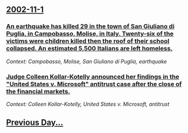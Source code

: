 ## [2002-11-1](/news/2002/11/1/index.md)

### [ An earthquake has killed 29 in the town of San Giuliano di Puglia, in Campobasso, Molise, in Italy. Twenty-six of the victims were children killed then the roof of their school collapsed. An estimated 5,500 Italians are left homeless.](/news/2002/11/1/an-earthquake-has-killed-29-in-the-town-of-san-giuliano-di-puglia-in-campobasso-molise-in-italy-twenty-six-of-the-victims-were-children.md)
_Context: Campobasso, Molise, San Giuliano di Puglia, earthquake_

### [ Judge Colleen Kollar-Kotelly announced her findings in the "United States v. Microsoft" antitrust case after the close of the financial markets.](/news/2002/11/1/judge-colleen-kollar-kotelly-announced-her-findings-in-the-united-states-v-microsoft-antitrust-case-after-the-close-of-the-financial-mar.md)
_Context: Colleen Kollar-Kotelly, United States v. Microsoft, antitrust_

## [Previous Day...](/news/2002/10/31/index.md)

